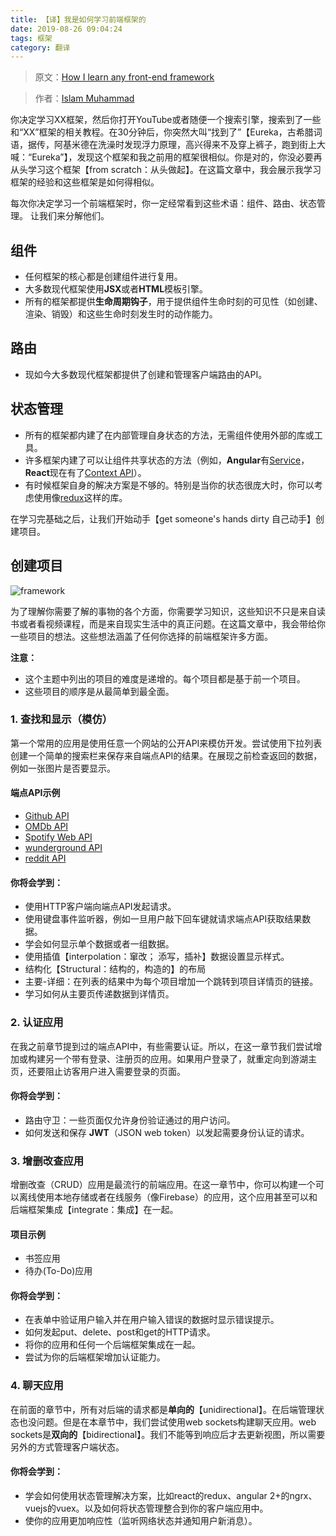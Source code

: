 ```yaml
---
title: 【译】我是如何学习前端框架的
date: 2019-08-26 09:04:24
tags: 框架
category: 翻译
---
```


> 原文：[How I learn any front-end framework](https://dev.to/imm9o/how-i-learn-any-front-end-framework-29a2)

> 作者：[Islam Muhammad](https://github.com/IMM9O)

你决定学习XX框架，然后你打开YouTube或者随便一个搜索引擎，搜索到了一些和“XX”框架的相关教程。在30分钟后，你突然大叫“找到了”【Eureka，古希腊词语，据传，阿基米德在洗澡时发现浮力原理，高兴得来不及穿上裤子，跑到街上大喊：“Eureka”】，发现这个框架和我之前用的框架很相似。你是对的，你没必要再从头学习这个框架【from scratch：从头做起】。在这篇文章中，我会展示我学习框架的经验和这些框架是如何得相似。

每次你决定学习一个前端框架时，你一定经常看到这些术语：组件、路由、状态管理。
让我们来分解他们。

<!-- more -->

## 组件
* 任何框架的核心都是创建组件进行复用。
* 大多数现代框架使用**JSX**或者**HTML**模板引擎。
* 所有的框架都提供**生命周期钩子**，用于提供组件生命时刻的可见性（如创建、渲染、销毁）和这些生命时刻发生时的动作能力。

## 路由
* 现如今大多数现代框架都提供了创建和管理客户端路由的API。

## 状态管理
* 所有的框架都内建了在内部管理自身状态的方法，无需组件使用外部的库或工具。
* 许多框架内建了可以让组件共享状态的方法（例如，**Angular**有[Service](https://angular.io/guide/architecture-services)，**React**现在有了[Context API](https://reactjs.org/docs/context.html)）。
* 有时候框架自身的解决方案是不够的。特别是当你的状态很庞大时，你可以考虑使用像[redux](https://redux.js.org/)这样的库。

在学习完基础之后，让我们开始动手【get someone's hands dirty 自己动手】创建项目。

## 创建项目

![framework](https://res.cloudinary.com/practicaldev/image/fetch/s--TmOso3iG--/c_limit%2Cf_auto%2Cfl_progressive%2Cq_auto%2Cw_880/https://cdn-images-1.medium.com/max/800/1%2AkgvWmTl-lX4G4pA-HoX_cQ.jpeg)

为了理解你需要了解的事物的各个方面，你需要学习知识，这些知识不只是来自读书或者看视频课程，而是来自现实生活中的真正问题。在这篇文章中，我会带给你一些项目的想法。这些想法涵盖了任何你选择的前端框架许多方面。

**注意：**
* 这个主题中列出的项目的难度是递增的。每个项目都是基于前一个项目。
* 这些项目的顺序是从最简单到最全面。

### 1. 查找和显示（模仿）
第一个常用的应用是使用任意一个网站的公开API来模仿开发。尝试使用下拉列表创建一个简单的搜索栏来保存来自端点API的结果。在展现之前检查返回的数据，例如一张图片是否要显示。

#### 端点API示例
* [Github API](https://developer.github.com/v3/)
* [OMDb API](http://www.omdbapi.com/)
* [Spotify Web API](https://developer.spotify.com/web-api/)
* [wunderground API](https://www.wunderground.com/weather/api/)
* [reddit API](https://www.reddit.com/dev/api/)

#### 你将会学到：
* 使用HTTP客户端向端点API发起请求。
* 使用键盘事件监听器，例如一旦用户敲下回车键就请求端点API获取结果数据。
* 学会如何显示单个数据或者一组数据。
* 使用插值【interpolation：窜改； 添写，插补】数据设置显示样式。
* 结构化【Structural：结构的，构造的】的布局
* 主要-详细：在列表的结果中为每个项目增加一个跳转到项目详情页的链接。
* 学习如何从主要页传递数据到详情页。

### 2. 认证应用
在我之前章节提到过的端点API中，有些需要认证。所以，在这一章节我们尝试增加或构建另一个带有登录、注册页的应用。如果用户登录了，就重定向到游湖主页，还要阻止访客用户进入需要登录的页面。

#### 你将会学到：
* 路由守卫：一些页面仅允许身份验证通过的用户访问。
* 如何发送和保存 **JWT**（JSON web token）以发起需要身份认证的请求。

### 3. 增删改查应用
增删改查（CRUD）应用是最流行的前端应用。在这一章节中，你可以构建一个可以离线使用本地存储或者在线服务（像Firebase）的应用，这个应用甚至可以和后端框架集成【integrate：集成】在一起。

#### 项目示例
* 书签应用
* 待办(To-Do)应用

#### 你将会学到：
* 在表单中验证用户输入并在用户输入错误的数据时显示错误提示。
* 如何发起put、delete、post和get的HTTP请求。
* 将你的应用和任何一个后端框架集成在一起。
* 尝试为你的后端框架增加认证能力。

### 4. 聊天应用
在前面的章节中，所有对后端的请求都是**单向的**【unidirectional】。在后端管理状态也没问题。但是在本章节中，我们尝试使用web sockets构建聊天应用。web sockets是**双向的**【bidirectional】。我们不能等到响应后才去更新视图，所以需要另外的方式管理客户端状态。

#### 你将会学到：
* 学会如何使用状态管理解决方案，比如react的redux、angular 2+的ngrx、vuejs的vuex。以及如何将状态管理整合到你的客户端应用中。
* 使你的应用更加响应性（监听网络状态并通知用户新消息）。